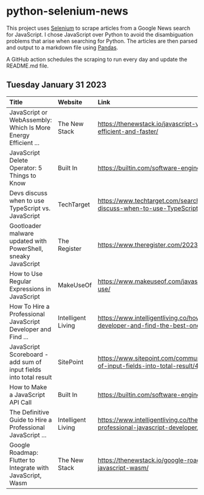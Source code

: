 # python-selenium-news

This project uses [Selenium](https://www.seleniumhq.org/) to scrape articles from a Google News search for JavaScript.
I chose JavaScript over Python to avoid the disambiguation problems that arise when searching for Python.
The articles are then parsed and output to a markdown file using [Pandas](https://pandas.pydata.org/).

A GitHub action schedules the scraping to run every day and update the README.md file.

## Tuesday January 31 2023


| Title                                                             | Website            | Link                                                                                                                   |
|:------------------------------------------------------------------|:-------------------|:-----------------------------------------------------------------------------------------------------------------------|
| JavaScript or WebAssembly: Which Is More Energy Efficient ...     | The New Stack      | https://thenewstack.io/javascript-vs-wasm-which-is-more-energy-efficient-and-faster/                                   |
| JavaScript Delete Operator: 5 Things to Know                      | Built In           | https://builtin.com/software-engineering-perspectives/javascript-delete                                                |
| Devs discuss when to use TypeScript vs. JavaScript                | TechTarget         | https://www.techtarget.com/searchsoftwarequality/news/252529599/Devs-discuss-when-to-use-TypeScript-vs-JavaScript      |
| Gootloader malware updated with PowerShell, sneaky JavaScript     | The Register       | https://www.theregister.com/2023/01/30/gootloader_mandiant_malware/                                                    |
| How to Use Regular Expressions in JavaScript                      | MakeUseOf          | https://www.makeuseof.com/javascript-regular-expressions-regex-how-use/                                                |
| How To Hire a Professional JavaScript Developer and Find ...      | Intelligent Living | https://www.intelligentliving.co/how-to-hire-a-professional-javascript-developer-and-find-the-best-one-for-your-needs/ |
| JavaScript Scoreboard - add sum of input fields into total result | SitePoint          | https://www.sitepoint.com/community/t/javascript-scoreboard-add-sum-of-input-fields-into-total-result/406892/          |
| How to Make a JavaScript API Call                                 | Built In           | https://builtin.com/software-engineering-perspectives/javascript-api-call                                              |
| The Definitive Guide to Hire a Professional JavaScript ...        | Intelligent Living | https://www.intelligentliving.co/the-definitive-guide-to-hire-a-professional-javascript-developer/                     |
| Google Roadmap: Flutter to Integrate with JavaScript, Wasm        | The New Stack      | https://thenewstack.io/google-roadmap-flutter-to-integrate-with-javascript-wasm/                                       |